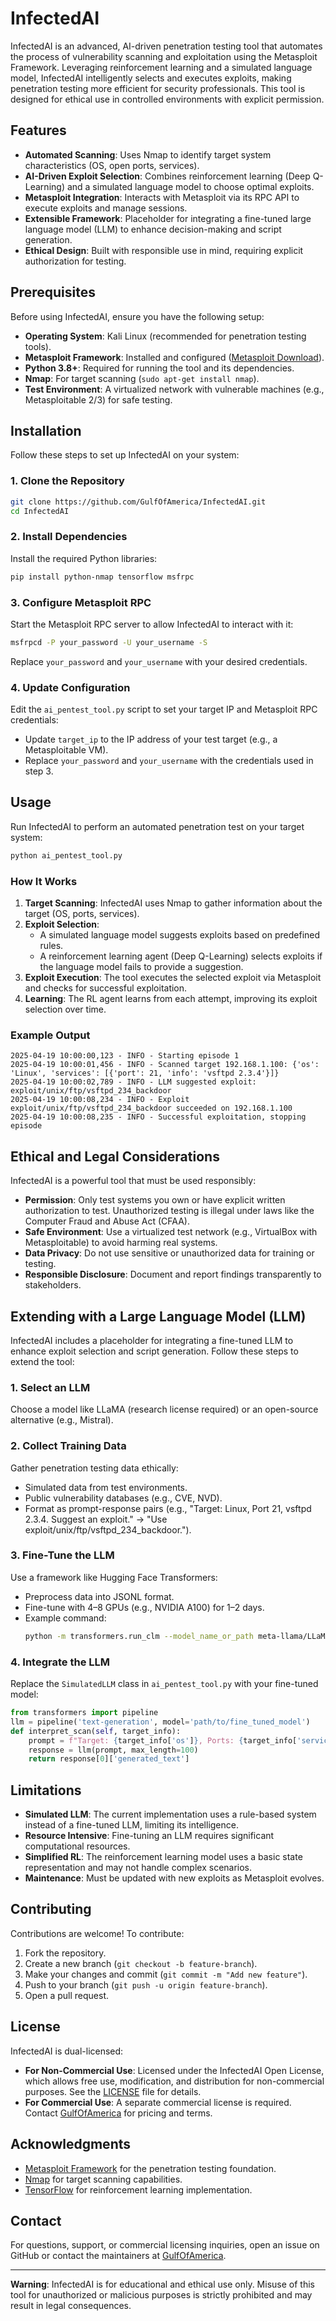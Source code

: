 # InfectedAI

InfectedAI is an advanced, AI-driven penetration testing tool that automates the process of vulnerability scanning and exploitation using the Metasploit Framework. Leveraging reinforcement learning and a simulated language model, InfectedAI intelligently selects and executes exploits, making penetration testing more efficient for security professionals. This tool is designed for ethical use in controlled environments with explicit permission.

## Features
- **Automated Scanning**: Uses Nmap to identify target system characteristics (OS, open ports, services).
- **AI-Driven Exploit Selection**: Combines reinforcement learning (Deep Q-Learning) and a simulated language model to choose optimal exploits.
- **Metasploit Integration**: Interacts with Metasploit via its RPC API to execute exploits and manage sessions.
- **Extensible Framework**: Placeholder for integrating a fine-tuned large language model (LLM) to enhance decision-making and script generation.
- **Ethical Design**: Built with responsible use in mind, requiring explicit authorization for testing.

## Prerequisites
Before using InfectedAI, ensure you have the following setup:
- **Operating System**: Kali Linux (recommended for penetration testing tools).
- **Metasploit Framework**: Installed and configured ([Metasploit Download](https://www.metasploit.com/download)).
- **Python 3.8+**: Required for running the tool and its dependencies.
- **Nmap**: For target scanning (`sudo apt-get install nmap`).
- **Test Environment**: A virtualized network with vulnerable machines (e.g., Metasploitable 2/3) for safe testing.

## Installation
Follow these steps to set up InfectedAI on your system:

### 1. Clone the Repository
```bash
git clone https://github.com/GulfOfAmerica/InfectedAI.git
cd InfectedAI
```

### 2. Install Dependencies
Install the required Python libraries:
```bash
pip install python-nmap tensorflow msfrpc
```

### 3. Configure Metasploit RPC
Start the Metasploit RPC server to allow InfectedAI to interact with it:
```bash
msfrpcd -P your_password -U your_username -S
```
Replace `your_password` and `your_username` with your desired credentials.

### 4. Update Configuration
Edit the `ai_pentest_tool.py` script to set your target IP and Metasploit RPC credentials:
- Update `target_ip` to the IP address of your test target (e.g., a Metasploitable VM).
- Replace `your_password` and `your_username` with the credentials used in step 3.

## Usage
Run InfectedAI to perform an automated penetration test on your target system:
```bash
python ai_pentest_tool.py
```

### How It Works
1. **Target Scanning**: InfectedAI uses Nmap to gather information about the target (OS, ports, services).
2. **Exploit Selection**:
   - A simulated language model suggests exploits based on predefined rules.
   - A reinforcement learning agent (Deep Q-Learning) selects exploits if the language model fails to provide a suggestion.
3. **Exploit Execution**: The tool executes the selected exploit via Metasploit and checks for successful exploitation.
4. **Learning**: The RL agent learns from each attempt, improving its exploit selection over time.

### Example Output
```
2025-04-19 10:00:00,123 - INFO - Starting episode 1
2025-04-19 10:00:01,456 - INFO - Scanned target 192.168.1.100: {'os': 'Linux', 'services': [{'port': 21, 'info': 'vsftpd 2.3.4'}]}
2025-04-19 10:00:02,789 - INFO - LLM suggested exploit: exploit/unix/ftp/vsftpd_234_backdoor
2025-04-19 10:00:08,234 - INFO - Exploit exploit/unix/ftp/vsftpd_234_backdoor succeeded on 192.168.1.100
2025-04-19 10:00:08,235 - INFO - Successful exploitation, stopping episode
```

## Ethical and Legal Considerations
InfectedAI is a powerful tool that must be used responsibly:
- **Permission**: Only test systems you own or have explicit written authorization to test. Unauthorized testing is illegal under laws like the Computer Fraud and Abuse Act (CFAA).
- **Safe Environment**: Use a virtualized test network (e.g., VirtualBox with Metasploitable) to avoid harming real systems.
- **Data Privacy**: Do not use sensitive or unauthorized data for training or testing.
- **Responsible Disclosure**: Document and report findings transparently to stakeholders.

## Extending with a Large Language Model (LLM)
InfectedAI includes a placeholder for integrating a fine-tuned LLM to enhance exploit selection and script generation. Follow these steps to extend the tool:

### 1. Select an LLM
Choose a model like LLaMA (research license required) or an open-source alternative (e.g., Mistral).

### 2. Collect Training Data
Gather penetration testing data ethically:
- Simulated data from test environments.
- Public vulnerability databases (e.g., CVE, NVD).
- Format as prompt-response pairs (e.g., "Target: Linux, Port 21, vsftpd 2.3.4. Suggest an exploit." → "Use exploit/unix/ftp/vsftpd_234_backdoor.").

### 3. Fine-Tune the LLM
Use a framework like Hugging Face Transformers:
- Preprocess data into JSONL format.
- Fine-tune with 4–8 GPUs (e.g., NVIDIA A100) for 1–2 days.
- Example command:
  ```bash
  python -m transformers.run_clm --model_name_or_path meta-llama/LLaMA-7B --train_file dataset.jsonl --output_dir fine_tuned_model --num_train_epochs 3
  ```

### 4. Integrate the LLM
Replace the `SimulatedLLM` class in `ai_pentest_tool.py` with your fine-tuned model:
```python
from transformers import pipeline
llm = pipeline('text-generation', model='path/to/fine_tuned_model')
def interpret_scan(self, target_info):
    prompt = f"Target: {target_info['os']}, Ports: {target_info['services']}. Suggest an exploit."
    response = llm(prompt, max_length=100)
    return response[0]['generated_text']
```

## Limitations
- **Simulated LLM**: The current implementation uses a rule-based system instead of a fine-tuned LLM, limiting its intelligence.
- **Resource Intensive**: Fine-tuning an LLM requires significant computational resources.
- **Simplified RL**: The reinforcement learning model uses a basic state representation and may not handle complex scenarios.
- **Maintenance**: Must be updated with new exploits as Metasploit evolves.

## Contributing
Contributions are welcome! To contribute:
1. Fork the repository.
2. Create a new branch (`git checkout -b feature-branch`).
3. Make your changes and commit (`git commit -m "Add new feature"`).
4. Push to your branch (`git push -u origin feature-branch`).
5. Open a pull request.

## License
InfectedAI is dual-licensed:
- **For Non-Commercial Use**: Licensed under the InfectedAI Open License, which allows free use, modification, and distribution for non-commercial purposes. See the [LICENSE](LICENSE) file for details.
- **For Commercial Use**: A separate commercial license is required. Contact [GulfOfAmerica](https://github.com/GulfOfAmerica) for pricing and terms.

## Acknowledgments
- [Metasploit Framework](https://www.metasploit.com/) for the penetration testing foundation.
- [Nmap](https://nmap.org/) for target scanning capabilities.
- [TensorFlow](https://www.tensorflow.org/) for reinforcement learning implementation.

## Contact
For questions, support, or commercial licensing inquiries, open an issue on GitHub or contact the maintainers at [GulfOfAmerica](https://github.com/GulfOfAmerica).

---
**Warning**: InfectedAI is for educational and ethical use only. Misuse of this tool for unauthorized or malicious purposes is strictly prohibited and may result in legal consequences.
